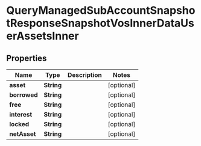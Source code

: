 

# QueryManagedSubAccountSnapshotResponseSnapshotVosInnerDataUserAssetsInner


## Properties

| Name | Type | Description | Notes |
|------------ | ------------- | ------------- | -------------|
|**asset** | **String** |  |  [optional] |
|**borrowed** | **String** |  |  [optional] |
|**free** | **String** |  |  [optional] |
|**interest** | **String** |  |  [optional] |
|**locked** | **String** |  |  [optional] |
|**netAsset** | **String** |  |  [optional] |



